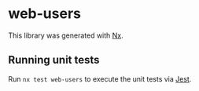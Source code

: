 # web-users

This library was generated with [Nx](https://nx.dev).

## Running unit tests

Run `nx test web-users` to execute the unit tests via [Jest](https://jestjs.io).

